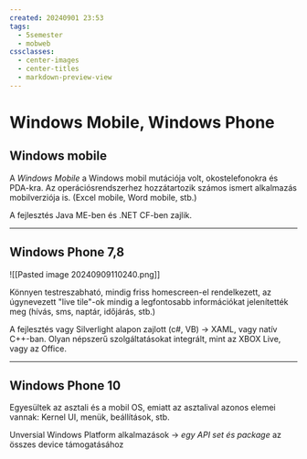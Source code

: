 ```yaml
---
created: 20240901 23:53
tags:
  - 5semester
  - mobweb
cssclasses:
  - center-images
  - center-titles
  - markdown-preview-view
---
```


# Windows Mobile, Windows Phone

## Windows mobile

A *Windows Mobile* a Windows mobil mutációja volt, okostelefonokra és PDA-kra. Az operációsrendszerhez hozzátartozik számos ismert alkalmazás mobilverziója is. (Excel mobile, Word mobile, stb.)

A fejlesztés Java ME-ben és .NET CF-ben zajlik.

---
## Windows Phone 7,8
![[Pasted image 20240909110240.png]]

Könnyen testreszabható, mindig friss homescreen-el rendelkezett, az úgynevezett "live tile"-ok mindig a legfontosabb információkat jelenítették meg (hívás, sms, naptár, időjárás, stb.)

A fejlesztés vagy Silverlight alapon zajlott (c#, VB) -> XAML, vagy natív C++-ban. Olyan népszerű szolgáltatásokat integrált, mint az XBOX Live, vagy az Office.

---

## Windows Phone 10

Egyesültek az asztali és a mobil OS, emiatt az asztalival azonos elemei vannak: Kernel UI, menük, beállítások, stb.

Unversial Windows Platform alkalmazások -> *egy API set és package* az összes device támogatásához